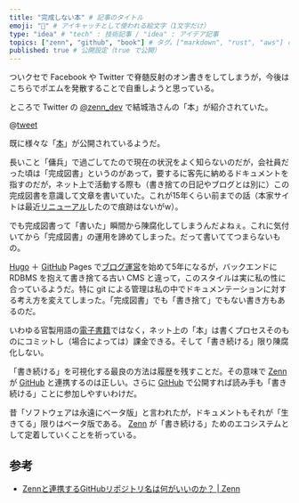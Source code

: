 ```yaml
---
title: "完成しない本" # 記事のタイトル
emoji: "🤔" # アイキャッチとして使われる絵文字（1文字だけ）
type: "idea" # "tech" : 技術記事 / "idea" : アイデア記事
topics: ["zenn", "github", "book"] # タグ。["markdown", "rust", "aws"] のように指定する
published: true # 公開設定（true で公開）
---
```


ついクセで Facebook や Twitter で脊髄反射のオン書きをしてしまうが，今後はこちらでポエムを発散することで自重しようと思っている。

ところで Twitter の [@zenn_dev](https://twitter.com/zenn_dev) で結城浩さんの「本」が紹介されていた。

@[tweet](https://twitter.com/zenn_dev/status/1307804227071246336)

既に様々な「[本](https://zenn.dev/books "本一覧 | Zenn")」が公開されているようだ。

長いこと「傭兵」で過ごしてたので現在の状況をよく知らないのだが，会社員だった頃は「完成図書」というのがあって，要するに客先に納めるドキュメントを指すのだが，ネット上で活動する際も（書き捨ての日記やブログとは別に）この完成図書を意識して文章を書いていた。これが15年くらい前までの話（本家サイトは最近[リニューアル](https://text.baldanders.info/remark/2019/07/site-renewal/ "本家サイトをリニューアルしました — しっぽのさきっちょ | text.Baldanders.info")したので痕跡はないがw）。

でも完成図書って「書いた」瞬間から陳腐化してしまうんだよねぇ。これに気付いてから「完成図書」の運用を諦めてしまった。だって書いててつまらないもの。

[Hugo] ＋ [GitHub] Pages で[ブログ運営](https://text.baldanders.info/ "text.Baldanders.info")を始めて5年になるが，バックエンドに RDBMS を抱えて書き捨てる古い CMS と違って，このスタイルは実に私の性に合っているようだ。特に git による管理は私の中でドキュメンテーションに対する考え方を変えてしまった。「完成図書」でも「書き捨て」でもない書き方もあるのだ。

いわゆる官製用語の[電子書籍](https://wired.jp/2013/08/02/farewell-ebooks/ "さようなら、「電子書籍」 | WIRED.jp")ではなく，ネット上の「本」は書くプロセスそのものにコミットし（場合によっては）課金できる。そして「書き続ける」限り陳腐化しない。

「書き続ける」を可視化する最良の方法は履歴を残すことだ。その意味で [Zenn] が [GitHub] と連携するのは正しい。さらに [GitHub] で公開すれば読み手も「書き続ける」ことに参加しやすいわけだ。

昔「ソフトウェアは永遠にベータ版」と言われたが，ドキュメントもそれが「生きてる」限りはベータ版である。 [Zenn] が「書き続ける」ためのエコシステムとして定着していくことを祈っている。

## 参考

- [Zennと連携するGitHubリポジトリ名は何がいいのか？ | Zenn](https://zenn.dev/j5c8k6m8/articles/zenn-github-repository-name)

[Zenn]: https://zenn.dev/ "Zenn｜プログラマーのための情報共有コミュニティ"
[Hugo]: https://gohugo.io/ "The world’s fastest framework for building websites | Hugo"
[GitHub]: https://github.com/
